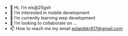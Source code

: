 - 👋 Hi, I’m eis@25gsh
- 👀 I’m interested in mobile development 
- 🌱 I’m currently learning wep development 
- 💞️ I’m looking to collaborate on ...
- 📫 How to reach me my email eslambkr817@gmail.com

<!---
25gsh/25gsh is a ✨ special ✨ repository because its `README.md` (this file) appears on your GitHub profile.
You can click the Preview link to take a look at your changes.
--->
